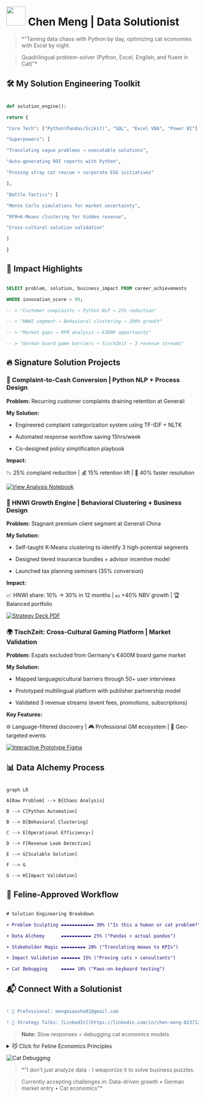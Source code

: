 # <img src="https://media.giphy.com/media/JIX9t2j0ZTN9S/giphy.gif" width="50"> Chen Meng | Data Solutionist

> *"Taming data chaos with Python by day, optimizing cat economies with Excel by night

> Quadrilingual problem-solver (Python, Excel, English, and fluent in Cat)"*

## 🛠️ **My Solution Engineering Toolkit**

```python

def solution_engine():

return {

"Core Tech": ["Python(Pandas/Scikit)", "SQL", "Excel VBA", "Power BI"],

"Superpowers": [

"Translating vague problems → executable solutions",

"Auto-generating ROI reports with Python",

"Proving stray cat rescue > corporate ESG initiatives"

],

"Battle Tactics": [

"Monte Carlo simulations for market uncertainty",

"RFM+K-Means clustering for hidden revenue",

"Cross-cultural solution validation"

]

}

```

## 🚀 **Impact Highlights**

```sql

SELECT problem, solution, business_impact FROM career_achievements

WHERE innovation_score > 90;

-- > "Customer complaints → Python NLP → 25% reduction"

-- > "HNWI segment → Behavioral clustering → 200% growth"

-- > "Market gaps → RFM analysis → €300K opportunity"

-- > "German board game barriers → TischZeit → 3 revenue streams"

```

## 🔥 **Signature Solution Projects**

### 🧠 Complaint-to-Cash Conversion | Python NLP + Process Design

**Problem:** Recurring customer complaints draining retention at Generali

**My Solution:**

- Engineered complaint categorization system using TF-IDF + NLTK

- Automated response workflow saving 15hrs/week

- Co-designed policy simplification playbook

**Impact:**

📉 25% complaint reduction | 💰 15% retention lift | 🚀 40% faster resolution

[![View Analysis Notebook](https://img.shields.io/badge/View_Analysis-Notebook-orange)](https://github.com/mengmiaosha/ClientAnalysis)

### 👑 HNWI Growth Engine | Behavioral Clustering + Business Design

**Problem:** Stagnant premium client segment at Generali China

**My Solution:**

- Self-taught K-Means clustering to identify 3 high-potential segments

- Designed tiered insurance bundles + advisor incentive model

- Launched tax planning seminars (35% conversion)

**Impact:**

📈 HNWI share: 10% → 30% in 12 months | 💶 +40% NBV growth | 🏆 Balanced portfolio

[![Strategy Deck PDF](https://img.shields.io/badge/Strategy_Deck-PDF-blue)]()

### 🌍 TischZeit: Cross-Cultural Gaming Platform | Market Validation

**Problem:** Expats excluded from Germany's €400M board game market

**My Solution:**

- Mapped language/cultural barriers through 50+ user interviews

- Prototyped multilingual platform with publisher partnership model

- Validated 3 revenue streams (event fees, promotions, subscriptions)

**Key Features:**

🌐 Language-filtered discovery | 🎮 Professional GM ecosystem | 📍 Geo-targeted events

[![Interactive Prototype Figma](https://img.shields.io/badge/Interactive_Prototype-Figma-green)]()

## 📊 **Data Alchemy Process**

```mermaid

graph LR

A[Raw Problem] --> B{Chaos Analysis}

B --> C[Python Automation]

B --> D[Behavioral Clustering]

C --> E[Operational Efficiency↑]

D --> F[Revenue Leak Detection]

E --> G[Scalable Solution]

F --> G

G --> H[Impact Validation]

```

## 🐾 **Feline-Approved Workflow**

```diff

# Solution Engineering Breakdown

+ Problem Sculpting ▰▰▰▰▰▰▰▰▰▰▰▰ 30% ("Is this a human or cat problem?")

+ Data Alchemy      ▰▰▰▰▰▰▰▰▰▰▰ 25% ("Pandas > actual pandas")

+ Stakeholder Magic ▰▰▰▰▰▰▰▰▰ 20% ("Translating meows to KPIs")

+ Impact Validation ▰▰▰▰▰▰▰ 15% ("Proving cats > consultants")

+ Cat Debugging     ▰▰▰▰▰ 10% ("Paws-on-keyboard testing")

```

## 📬 **Connect With a Solutionist**

```diff

! 💌 Professional: mengmiaosha91@gmail.com

! 💼 Strategy Talks: [LinkedIn](https://linkedin.com/in/chen-meng-023712316)

```

> **Note:** Slow responses = debugging cat economics models

<details>

<summary>😼 Click for Feline Economics Principles</summary>

```python

feline_economics = {

"Principle 1": "1 bug fix = 3 chin scratches ROI",

"Principle 2": "Code quality ∝ purring decibels",

"Principle 3": "Optimal debugging: stare at cat for 7.3s",

"Validation": "Data-proven: Cat food > consulting fees"

}

print("🐱 Feline-Approved Solution Framework:")

for k, v in feline_economics.items():

print(f"• {k}: {v}")

```

</details>

![Cat Debugging](https://media.giphy.com/media/VbnUQpnihPSIgIXuZv/giphy.gif?cid=ecf05e47bq9fz3zqyv8vq8c9j0d8e7q5x7k6x9k7q3q1q3q9g&ep=v1_gifs_search&rid=giphy.gif&ct=g)

> *"I don't just analyze data - I weaponize it to solve business puzzles.

> Currently accepting challenges in: Data-driven growth • German market entry • Cat economics"*

`````
